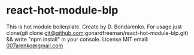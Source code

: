 # react-hot-module-blp
This is hot module boilerplate. Create by D. Bondarenko.
For usage just clone(git clone git@github.com:gonardfreeman/react-hot-module-blp.git) && write "npm install" in your console.
License MIT
email: 007arenko@gmail.com
